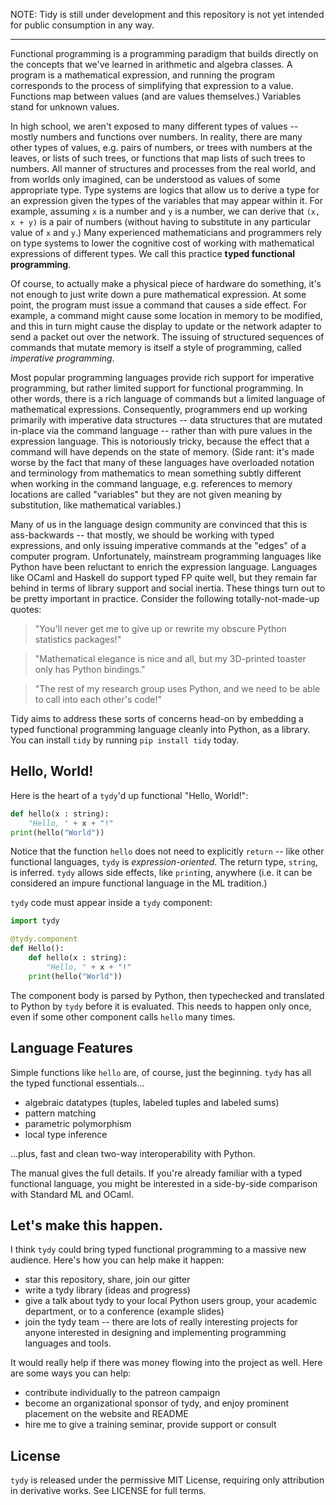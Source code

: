 NOTE: Tidy is still under development and this repository is not yet intended for public consumption in any way.

---

Functional programming is a programming paradigm that builds directly on the concepts that we've learned in arithmetic and algebra classes. A program is a mathematical expression, and running the program corresponds to the process of simplifying that expression to a value. Functions map between values (and are values themselves.) Variables stand for unknown values. 

In high school, we aren't exposed to many different types of values -- mostly numbers and functions over numbers. In reality, there are many other types of values, e.g. pairs of numbers, or trees with numbers at the leaves, or lists of such trees, or functions that map lists of such trees to numbers. All manner of structures and processes from the real world, and from worlds only imagined, can be understood as values of some appropriate type. Type systems are logics that allow us to derive a type for an expression given the types of the variables that may appear within it. For example, assuming `x` is a number and `y` is a number, we can derive that `(x, x + y)` is a pair of numbers (without having to substitute in any particular value of `x` and `y`.) Many experienced mathematicians and programmers rely on type systems to lower the cognitive cost of working with mathematical expressions of different types. We call this practice **typed functional programming**.

Of course, to actually make a physical piece of hardware do something, it's not enough to just write down a pure mathematical expression. At some point, the program must issue a command that causes a side effect. For example, a command might cause some location in memory to be modified, and this in turn might cause the display to update or the network adapter to send a packet out over the network. The issuing of structured sequences of commands that mutate memory is itself a style of programming, called _imperative programming_.

Most popular programming languages provide rich support for imperative programming, but rather limited support for functional programming. In other words, there is a rich language of commands but a limited language of mathematical expressions. Consequently, programmers end up working primarily with imperative data structures -- data structures that are mutated in-place via the command language -- rather than with pure values in the expression language. This is notoriously tricky, because the effect that a command will have depends on the state of memory. (Side rant: it's made worse by the fact that many of these languages have overloaded notation and terminology from mathematics to mean something subtly different when working in the command language, e.g. references to memory locations are called "variables" but they are not given meaning by substitution, like mathematical variables.)

Many of us in the language design community are convinced that this is ass-backwards -- that mostly, we should be working with typed expressions, and only issuing imperative commands at the "edges" of a computer program. Unfortunately, mainstream programming languages like Python have been reluctant to enrich the expression language. Languages like OCaml and Haskell do support typed FP quite well, but they remain far behind in terms of library support and social inertia. These things turn out to be pretty important in practice. Consider the following totally-not-made-up quotes:

   > "You'll never get me to give up or rewrite my obscure Python statistics packages!"
   
   > "Mathematical elegance is nice and all, but my 3D-printed toaster only has Python bindings."
   
   > "The rest of my research group uses Python, and we need to be able to call into each other's code!"

Tidy aims to address these sorts of concerns head-on by embedding a typed functional programming language cleanly into Python, as a library. You can install `tidy` by running `pip install tidy` today.

Hello, World!
-------------
Here is the heart of a `tydy`'d up functional "Hello, World!":
```python
def hello(x : string): 
    "Hello, " + x + "!"
print(hello("World"))
```
Notice that the function `hello` does not need to explicitly `return` -- like other functional languages, `tydy` is *expression-oriented*. The return type, `string`, is inferred. `tydy` allows side effects, like `print`ing, anywhere (i.e. it can be considered an impure functional language in the ML tradition.)

`tydy` code must appear inside a `tydy` component:
```python 
import tydy

@tydy.component
def Hello():
    def hello(x : string): 
        "Hello, " + x + "!"
    print(hello("World"))
```
The component body is parsed by Python, then typechecked and translated to Python by `tydy` before it is evaluated. This needs to happen only once, even if some other component calls `hello` many times.

Language Features
-----------------
Simple functions like `hello` are, of course, just the beginning. `tydy` has all the typed functional essentials... 
* algebraic datatypes (tuples, labeled tuples and labeled sums)
* pattern matching
* parametric polymorphism
* local type inference

...plus, fast and clean two-way interoperability with Python. 

The manual gives the full details. If you're already familiar with a typed functional language, you might be interested in a side-by-side comparison with Standard ML and OCaml.

Let's make this happen.
-----------------------
I think `tydy` could bring typed functional programming to a massive new audience. Here's how you can help make it happen:
* star this repository, share, join our gitter
* write a tydy library (ideas and progress)
* give a talk about tydy to your local Python users group, your academic department, or to a conference (example slides)
* join the tydy team -- there are lots of really interesting projects for anyone interested in designing and implementing programming languages and tools. 

It would really help if there was money flowing into the project as well. Here are some ways you can help:
* contribute individually to the patreon campaign 
* become an organizational sponsor of tydy, and enjoy prominent placement on the website and README
* hire me to give a training seminar, provide support or consult

License
-------
`tydy` is released under the permissive MIT License, requiring only attribution in derivative works. See LICENSE for full terms.

